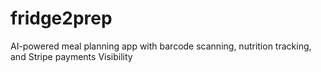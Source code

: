 # fridge2prep
AI-powered meal planning app with barcode scanning, nutrition tracking, and Stripe payments Visibility
